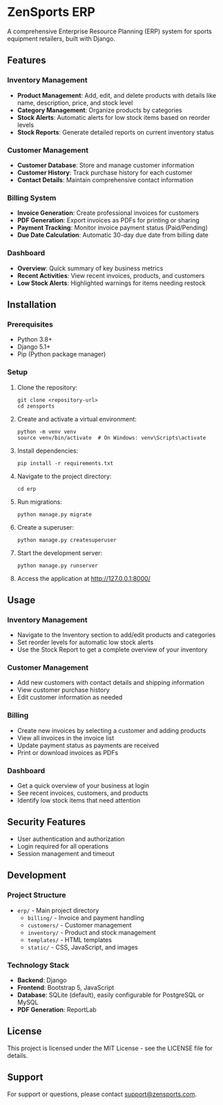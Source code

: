 # ZenSports ERP

A comprehensive Enterprise Resource Planning (ERP) system for sports equipment retailers, built with Django.

## Features

### Inventory Management
- **Product Management**: Add, edit, and delete products with details like name, description, price, and stock level
- **Category Management**: Organize products by categories
- **Stock Alerts**: Automatic alerts for low stock items based on reorder levels
- **Stock Reports**: Generate detailed reports on current inventory status

### Customer Management
- **Customer Database**: Store and manage customer information
- **Customer History**: Track purchase history for each customer
- **Contact Details**: Maintain comprehensive contact information

### Billing System
- **Invoice Generation**: Create professional invoices for customers
- **PDF Generation**: Export invoices as PDFs for printing or sharing
- **Payment Tracking**: Monitor invoice payment status (Paid/Pending)
- **Due Date Calculation**: Automatic 30-day due date from billing date

### Dashboard
- **Overview**: Quick summary of key business metrics
- **Recent Activities**: View recent invoices, products, and customers
- **Low Stock Alerts**: Highlighted warnings for items needing restock

## Installation

### Prerequisites
- Python 3.8+
- Django 5.1+
- Pip (Python package manager)

### Setup
1. Clone the repository:
   ```
   git clone <repository-url>
   cd zensports
   ```

2. Create and activate a virtual environment:
   ```
   python -m venv venv
   source venv/bin/activate  # On Windows: venv\Scripts\activate
   ```

3. Install dependencies:
   ```
   pip install -r requirements.txt
   ```

4. Navigate to the project directory:
   ```
   cd erp
   ```

5. Run migrations:
   ```
   python manage.py migrate
   ```

6. Create a superuser:
   ```
   python manage.py createsuperuser
   ```

7. Start the development server:
   ```
   python manage.py runserver
   ```

8. Access the application at http://127.0.0.1:8000/

## Usage

### Inventory Management
- Navigate to the Inventory section to add/edit products and categories
- Set reorder levels for automatic low stock alerts
- Use the Stock Report to get a complete overview of your inventory

### Customer Management
- Add new customers with contact details and shipping information
- View customer purchase history
- Edit customer information as needed

### Billing
- Create new invoices by selecting a customer and adding products
- View all invoices in the invoice list
- Update payment status as payments are received
- Print or download invoices as PDFs

### Dashboard
- Get a quick overview of your business at login
- See recent invoices, customers, and products
- Identify low stock items that need attention

## Security Features
- User authentication and authorization
- Login required for all operations
- Session management and timeout

## Development

### Project Structure
- `erp/` - Main project directory
  - `billing/` - Invoice and payment handling
  - `customers/` - Customer management
  - `inventory/` - Product and stock management
  - `templates/` - HTML templates
  - `static/` - CSS, JavaScript, and images

### Technology Stack
- **Backend**: Django
- **Frontend**: Bootstrap 5, JavaScript
- **Database**: SQLite (default), easily configurable for PostgreSQL or MySQL
- **PDF Generation**: ReportLab

## License
This project is licensed under the MIT License - see the LICENSE file for details.

## Support
For support or questions, please contact [support@zensports.com](mailto:support@zensports.com). 